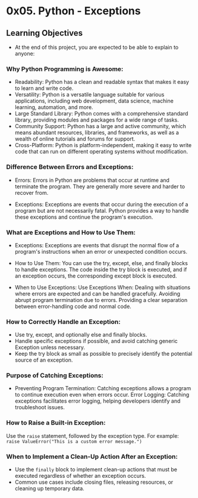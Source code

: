 # 0x05. Python - Exceptions

## Learning Objectives
- At the end of this project, you are expected to be able to explain to anyone:

### Why Python Programming is Awesome:
- Readability: Python has a clean and readable syntax that makes it easy to learn and write code.
- Versatility: Python is a versatile language suitable for various applications, including web development, data science, machine learning, automation, and more.
- Large Standard Library: Python comes with a comprehensive standard library, providing modules and packages for a wide range of tasks.
- Community Support: Python has a large and active community, which means abundant resources, libraries, and frameworks, as well as a wealth of online tutorials and forums for support.
- Cross-Platform: Python is platform-independent, making it easy to write code that can run on different operating systems without modification.

### Difference Between Errors and Exceptions:
- Errors: Errors in Python are problems that occur at runtime and terminate the program. They are generally more severe and harder to recover from.

- Exceptions: Exceptions are events that occur during the execution of a program but are not necessarily fatal. Python provides a way to handle these exceptions and continue the program's execution.

### What are Exceptions and How to Use Them:
- Exceptions: Exceptions are events that disrupt the normal flow of a program's instructions when an error or unexpected condition occurs.

- How to Use Them: You can use the try, except, else, and finally blocks to handle exceptions. The code inside the try block is executed, and if an exception occurs, the corresponding except block is executed.

- When to Use Exceptions:
Use Exceptions When:
	Dealing with situations where errors are expected and can be handled gracefully.
	Avoiding abrupt program termination due to errors.
	Providing a clear separation between error-handling code and normal code.

### How to Correctly Handle an Exception:
- Use try, except, and optionally else and finally blocks.
- Handle specific exceptions if possible, and avoid catching generic Exception unless necessary.
- Keep the try block as small as possible to precisely identify the potential source of an exception.

### Purpose of Catching Exceptions:
- Preventing Program Termination: Catching exceptions allows a program to continue execution even when errors occur.
Error Logging: Catching exceptions facilitates error logging, helping developers identify and troubleshoot issues.

### How to Raise a Built-in Exception:
Use the `raise` statement, followed by the exception type. For example:
	`raise ValueError("This is a custom error message.")`

### When to Implement a Clean-Up Action After an Exception:
- Use the `finally` block to implement clean-up actions that must be executed regardless of whether an exception occurs.
- Common use cases include closing files, releasing resources, or cleaning up temporary data.
